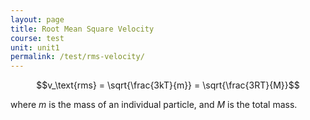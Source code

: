```yaml
---
layout: page
title: Root Mean Square Velocity
course: test
unit: unit1
permalink: /test/rms-velocity/
---
```


$$v_\text{rms} = \sqrt{\frac{3kT}{m}} = \sqrt{\frac{3RT}{M}}$$

where $m$ is the mass of an individual particle, and $M$ is the total mass. 
